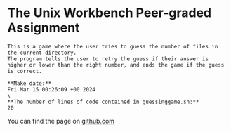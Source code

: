 # The Unix Workbench Peer-graded Assignment

```
This is a game where the user tries to guess the number of files in the current directory.
The program tells the user to retry the guess if their answer is higher or lower than the right number, and ends the game if the guess is correct.
```

```
**Make date:** 
Fri Mar 15 00:26:09 +00 2024
\
**The number of lines of code contained in guessinggame.sh:** 
20
```

You can find the page on [github.com](https://sam-uu.github.io/The-Unix-Workbench/guessinggame.sh)
